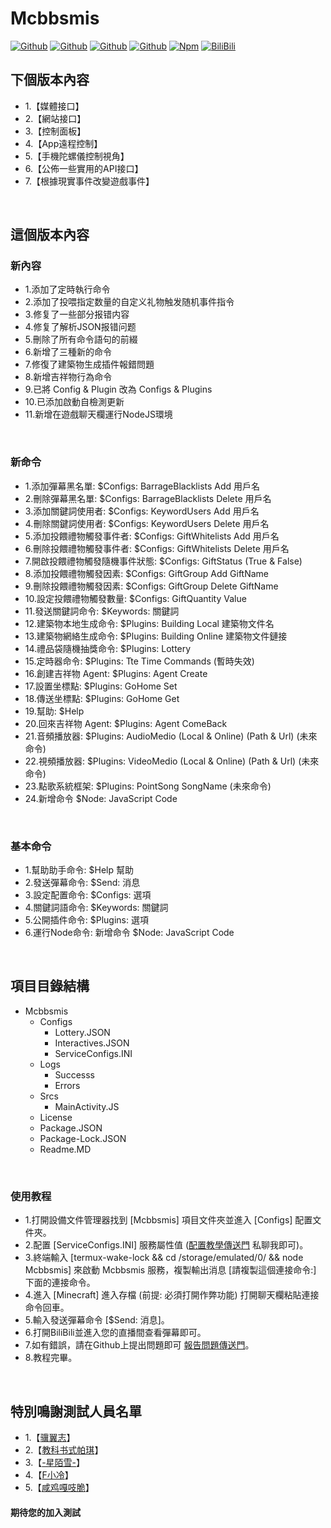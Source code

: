 # Mcbbsmis
[![Github](https://img.shields.io/github/issues/lZiMUl/Mcbbsmis?label=Issues&logo=github)](https://github.com/lZiMUl/Mcbbsmis.git)
[![Github](https://img.shields.io/github/forks/lZiMUl/Mcbbsmis?label=Forks&logo=github)](https://github.com/lZiMUl/Mcbbsmis.git)
[![Github](https://img.shields.io/github/stars/lZiMUl/Mcbbsmis?label=Stars&logo=github)](https://github.com/lZiMUl/Mcbbsmis.git)
[![Github](https://img.shields.io/github/license/lZiMUl/Mcbbsmis?label=License&logo=github)](https://github.com/lZiMUl/Mcbbsmis.git)
[![Npm](https://img.shields.io/npm/v/mcbbsmis.svg?label=Npm&logo=npm)](https://www.npmjs.com/package/mcbbsmis)
[![BiliBili](https://img.shields.io/badge/BiliBili-Mcbbsmis開發者B站&-red?logo=bilibili)](https://b23.tv/ymEtPO)
</Br>

## 下個版本內容
* 1.【媒體接口】
* 2.【網站接口】
* 3.【控制面板】
* 4.【App遠程控制】
* 5.【手機陀螺儀控制視角】
* 6.【公佈一些實用的API接口】
* 7.【根據現實事件改變遊戲事件】
</Br>

## 這個版本內容
### 新內容
* 1.添加了定時執行命令
* 2.添加了投喂指定数量的自定义礼物触发随机事件指令
* 3.修复了一些部分报错内容
* 4.修复了解析JSON报错问题
* 5.刪除了所有命令語句的前綴
* 6.新增了三種新的命令
* 7.修復了建築物生成插件報錯問題
* 8.新增吉祥物行為命令
* 9.已將 Config & Plugin 改為 Configs & Plugins
* 10.已添加啟動自檢測更新
* 11.新增在遊戲聊天欄運行NodeJS環境
</Br>

### 新命令
* 1.添加彈幕黑名單: $Configs: BarrageBlacklists Add 用戶名
* 2.刪除彈幕黑名單: $Configs: BarrageBlacklists Delete 用戶名
* 3.添加關鍵詞使用者: $Configs: KeywordUsers Add 用戶名
* 4.刪除關鍵詞使用者: $Configs: KeywordUsers Delete 用戶名
* 5.添加投餵禮物觸發事件者: $Configs: GiftWhitelists Add 用戶名
* 6.刪除投餵禮物觸發事件者: $Configs: GiftWhitelists Delete 用戶名
* 7.開啟投餵禮物觸發隨機事件狀態: $Configs: GiftStatus (True & False)
* 8.添加投餵禮物觸發因素: $Configs: GiftGroup Add GiftName
* 9.刪除投餵禮物觸發因素: $Configs: GiftGroup Delete GiftName
* 10.設定投餵禮物觸發數量: $Configs: GiftQuantity Value
* 11.發送關鍵詞命令: $Keywords: 關鍵詞
* 12.建築物本地生成命令: $Plugins: Building Local 建築物文件名
* 13.建築物網絡生成命令: $Plugins: Building Online 建築物文件鏈接
* 14.禮品袋隨機抽獎命令: $Plugins: Lottery
* 15.定時器命令: $Plugins: Tte Time Commands (暫時失效)
* 16.創建吉祥物 Agent: $Plugins: Agent Create
* 17.設置坐標點: $Plugins: GoHome Set
* 18.傳送坐標點: $Plugins: GoHome Get
* 19.幫助: $Help
* 20.回來吉祥物 Agent: $Plugins: Agent ComeBack
* 21.音頻播放器: $Plugins: AudioMedio (Local & Online) (Path & Url) (未來命令)
* 22.視頻播放器: $Plugins: VideoMedio (Local & Online) (Path & Url) (未來命令)
* 23.點歌系統框架: $Plugins: PointSong SongName (未來命令)
* 24.新增命令 $Node: JavaScript Code
</Br>

### 基本命令
* 1.幫助助手命令: $Help 幫助
* 2.發送彈幕命令: $Send: 消息
* 3.設定配置命令: $Configs: 選項
* 4.關鍵詞語命令: $Keywords: 關鍵詞
* 5.公開插件命令: $Plugins: 選項
* 6.運行Node命令: 新增命令 $Node: JavaScript Code
</Br>

## 項目目錄結構
* Mcbbsmis
    * Configs
        * Lottery.JSON
        * Interactives.JSON
        * ServiceConfigs.INI
    * Logs
        * Successs
        * Errors
    * Srcs
        * MainActivity.JS
    * License
    * Package.JSON
    * Package-Lock.JSON
    * Readme.MD
</Br>

### 使用教程
* 1.打開設備文件管理器找到 [Mcbbsmis] 項目文件夾並進入 [Configs] 配置文件夾。
* 2.配置 [ServiceConfigs.INI] 服務屬性值 ([配置教學傳送門](https://b23.tv/ymEtPO) 私聊我即可)。
* 3.終端輸入 [termux-wake-lock && cd /storage/emulated/0/ && node Mcbbsmis] 來啟動 Mcbbsmis 服務，複製輸出消息 [請複製這個連接命令:] 下面的連接命令。
* 4.進入 [Minecraft] 進入存檔 (前提: 必須打開作弊功能) 打開聊天欄粘貼連接命令回車。
* 5.輸入發送彈幕命令 [$Send: 消息]。
* 6.打開BiliBili並進入您的直播間查看彈幕即可。
* 7.如有錯誤，請在Github上提出問題即可 [報告問題傳送門](https://github.com/lZiMUl/Mcbbsmis/issues)。
* 8.教程完畢。
</Br>

## 特別鳴謝測試人員名單
* 1.【[骥翼志](https://b23.tv/lPZ0gr)】
* 2.【[教科书式帕琪](https://b23.tv/rTsY3K)】
* 3.【[-星陌雪-](https://b23.tv/t7T9y9)】
* 4.【[F小冷](https://b23.tv/ukCYSs)】
* 5.【[咸鸡嘎吱脆](https://b23.tv/4GRJVD)】
#### 期待您的加入測試
</Br>
